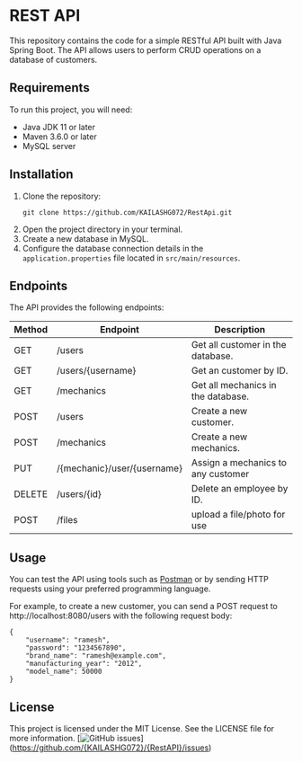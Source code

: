 # REST API

This repository contains the code for a simple RESTful API built with Java Spring Boot. The API allows users to perform CRUD operations on a database of customers.

## Requirements
To run this project, you will need:
- Java JDK 11 or later
- Maven 3.6.0 or later
- MySQL server

## Installation
1. Clone the repository:
   ```
   git clone https://github.com/KAILASHG072/RestApi.git
   ```
2. Open the project directory in your terminal.
3. Create a new database in MySQL.
4. Configure the database connection details in the `application.properties` file located in `src/main/resources`.

## Endpoints
The API provides the following endpoints:

| Method | Endpoint                    | Description                          |
| ------ | --------------------------- | ------------------------------------ |
| GET    | /users                      | Get all customer in the database.    |
| GET    | /users/{username}           | Get an customer by ID.               | 
| GET    | /mechanics                  | Get all mechanics in the database.   |
| POST   | /users                      | Create a new customer.               |
| POST   | /mechanics                  | Create a new mechanics.              |
| PUT    | /{mechanic}/user/{username} | Assign a mechanics to any customer   |
| DELETE | /users/{id}                 | Delete an employee by ID.            |
| POST   | /files                      | upload a file/photo for use          |

## Usage
You can test the API using tools such as [Postman](https://www.postman.com/) or by sending HTTP requests using your preferred programming language.

For example, to create a new customer, you can send a POST request to http://localhost:8080/users with the following request body:
```
{
    "username": "ramesh",
    "password": "1234567890",
    "brand_name": "ramesh@example.com",
    "manufacturing_year": "2012",
    "model_name": 50000
}
```



## License
This project is licensed under the MIT License. See the LICENSE file for more information.
[![GitHub issues](https://img.shields.io/github/issues/{KAILASHG072}/{RestApi})] (https://github.com/{KAILASHG072}/{RestAPI}/issues)

